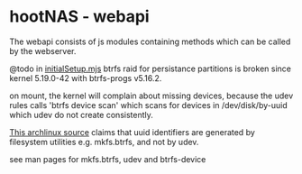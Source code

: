# hootNAS - webapi

The webapi consists of js modules containing methods which can be called by the 
webserver. 


@todo in [initialSetup.mjs](blockdevices/initialSetup.mjs) btrfs raid for 
persistance partitions is broken since kernel 5.19.0-42 with btrfs-progs v5.16.2. 

on mount, the kernel will complain about missing devices, because the udev 
rules calls 'btrfs device scan' which scans for devices in /dev/disk/by-uuid 
which udev do not create consistently.

[This archlinux source](https://wiki.archlinux.org/title/Persistent_block_device_naming#by-uuid) 
claims that uuid identifiers are generated by filesystem utilities e.g. 
mkfs.btrfs, and not by udev.

see man pages for mkfs.btrfs, udev and btrfs-device

